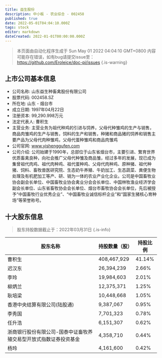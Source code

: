 ```yaml
---
title: 益生股份
description: 中小板 - 农业综合 - 002458
published: true
date: 2022-05-01T04:04:10.000Z
tags: stock
editor: markdown
dateCreated: 2022-01-01T00:00:00.000Z
---
```


> 本页面由自动化程序生成于 Sun May 01 2022 04:04:10 GMT+0800
> 内容可能存在错误，如有bug请提交issue至：https://github.com/Eroleice/doc-pi/issues
{.is-warning}

## 上市公司基本信息
- 公司名称: 山东益生种畜禽股份有限公司
- 股票代码: 002458.SZ
- 所在地: 山东 - 烟台市
- 成立日期: 1997年04月22日
- 注册资本: 99,290.998万元
- 法定代表人: 曹积生
- 主营业务: 主营业务为祖代种鸡的引进与饲养，父母代种雏鸡的生产与销售，商品肉雏鸡的生产与销售，饲料的生产和销售，种猪和商品猪的饲养和销售主要产品为父母代肉种雏鸡，父母代蛋种雏鸡和商品肉雏鸡
- 公司官网: www.yishenggufen.com
- 公司介绍: 公司始建于1990年，总部位于山东省烟台市，主要引进、繁育世界优质畜禽良种，向社会推广父母代种雏及商品雏，经过多年的发展，现已成为集曾祖代肉鸡、祖代肉种鸡、祖代蛋种鸡、父母代肉种鸡、原种猪、祖代种猪、饲料、畜牧兽医研究院、生态奶牛养殖、牛奶加工、生态蔬菜、粪便生物处理及有机肥加工等产、研、销为一体的农业产业化企业。公司是中国畜牧业协会副会长单位、中国畜牧业协会禽业分会会长单位、中国林牧渔业经济学会副会长单位、山东省畜牧协会会长单位、烟台市畜牧协会会长单位，先后被授予“中国畜牧行业优秀企业”、“中国畜牧业诚信标杆企业”和“国家生猪核心育种场”等荣誉称号。


## 十大股东信息
> 股东持股数据截止于：2022年03月31日
{.is-info}

| 股东名称 | 持股数量（股） | 持股比例 |
| --- | --- | --- |
| 曹积生 | 408,467,929 | 41.14% |
| 迟汉东 | 26,394,239 | 2.66% |
| 李玲 | 19,984,603 | 2.01% |
| 柳炳兰 | 12,375,371 | 1.25% |
| 耿培梁 | 10,448,668 | 1.05% |
| 香港中央结算有限公司(陆股通) | 9,387,067 | 0.95% |
| 李秀国 | 7,701,323 | 0.78% |
| 任升浩 | 6,151,307 | 0.62% |
| 浙商银行股份有限公司-国泰中证畜牧养殖交易型开放式指数证券投资基金 | 4,358,710 | 0.44% |
| 杨玲 | 4,161,600 | 0.42% |




